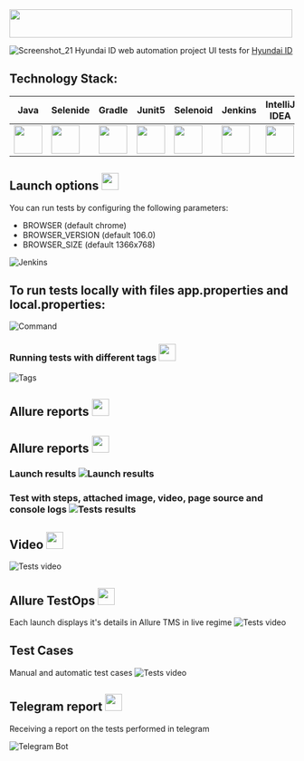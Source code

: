 <img src="https://github.com/ValeriyaMars/hyundaiID/blob/master/src/test/resources/img/logo2.917e863e.svg" width="500" height="50">

![Screenshot_21](https://github.com/ValeriyaMars/hyundaiID/blob/master/src/test/resources/img/HID.png)
Hyundai ID web automation project
UI tests for [Hyundai ID](https://id.hyundai.ru/)

## **Technology Stack:**

| **Java**|**Selenide**|**Gradle**|**Junit5**|**Selenoid**|**Jenkins**| **IntelliJ IDEA** | **Allure Report** | **Allure Testops** |**Telegram**|**Jira**|
|---------|------------|----------|----------|------------|-----------|-------------------|-------------------|--------------------|------------|--------|
|<img src="https://github.com/ValeriyaMars/hyundaiID/blob/master/src/test/resources/img/JAVA.svg" width="50" height="50">|<img src="https://github.com/ValeriyaMars/hyundaiID/blob/master/src/test/resources/img/Selenide.svg" width="50" height="50">|<img src="https://github.com/ValeriyaMars/hyundaiID/blob/master/src/test/resources/img/Gradle.svg" width="50" height="50">|<img src="https://github.com/ValeriyaMars/hyundaiID/blob/master/src/test/resources/img/Junit5.svg" width="50" height="50">|<img src="https://github.com/ValeriyaMars/hyundaiID/blob/master/src/test/resources/img/Selenoid.svg" width="50" height="50">|<img src="https://github.com/ValeriyaMars/hyundaiID/blob/master/src/test/resources/img/Jenkins.svg" width="50" height="50">|<img src="https://github.com/ValeriyaMars/hyundaiID/blob/master/src/test/resources/img/IDEA.svg" width="50" height="50">|<img src="https://github.com/ValeriyaMars/hyundaiID/blob/master/src/test/resources/img/Allure%20Report.svg" width="50" height="50">|<img src="https://github.com/ValeriyaMars/hyundaiID/blob/master/src/test/resources/img/AllureTestops.svg" width="50" height="50">|<img src="https://github.com/ValeriyaMars/hyundaiID/blob/master/src/test/resources/img/Telegram.svg" width="50" height="50">|<img src="https://github.com/ValeriyaMars/hyundaiID/blob/master/src/test/resources/img/jira-3.svg" width="50" height="50">|
## **Launch options** <img src="https://github.com/ValeriyaMars/hyundaiID/blob/master/src/test/resources/img/Jenkins.svg" width="30" height="30">
You can run tests by configuring the following parameters:

- BROWSER (default chrome)
- BROWSER_VERSION (default 106.0)
- BROWSER_SIZE (default 1366x768)

![Jenkins](https://github.com/ValeriyaMars/hyundaiID/blob/master/src/test/resources/img/Jenkins_job.png)

## **To run tests locally with files app.properties and local.properties:**
![Command](https://github.com/ValeriyaMars/hyundaiID/blob/master/src/test/resources/img/Command%20all_test.png)
### **Running tests with different tags** <img src="https://github.com/ValeriyaMars/hyundaiID/blob/master/src/test/resources/img/IDEA.svg" width="30" height="30">
![Tags](https://github.com/ValeriyaMars/hyundaiID/blob/master/src/test/resources/img/Task.png)

## **Allure reports** <img src="https://github.com/ValeriyaMars/hyundaiID/blob/master/src/test/resources/img/Allure%20Report.svg" width="30" height="30">
## **Allure reports** <img src="https://github.com/ValeriyaMars/hyundaiID/blob/master/src/test/resources/img/61c5c633ebcb501e45fda1f5015c95dc.gif" width="30" height="30">
### **Launch results** ![Launch results](https://github.com/ValeriyaMars/hyundaiID/blob/master/src/test/resources/img/Allure_report.png)
### **Test with steps, attached image, video, page source and console logs** ![Tests results](https://github.com/ValeriyaMars/hyundaiID/blob/master/src/test/resources/img/Allure_report2.png)

## **Video** <img src="https://github.com/ValeriyaMars/hyundaiID/blob/master/src/test/resources/img/Selenoid.svg" width="30" height="30">
![Tests video](https://github.com/ValeriyaMars/hyundaiID/blob/master/src/test/resources/img/test_video.gif)

## **Allure TestOps** <img src="https://github.com/ValeriyaMars/hyundaiID/blob/master/src/test/resources/img/AllureTestops.svg" width="30" height="30">
Each launch displays it's details in Allure TMS in live regime
![Tests video](https://github.com/ValeriyaMars/hyundaiID/blob/master/src/test/resources/img/Screenshot_23.png)
## **Test Cases**
Manual and automatic test cases
![Tests video](https://github.com/ValeriyaMars/hyundaiID/blob/master/src/test/resources/img/Screenshot_22.png)

## **Telegram report** <img src="https://github.com/ValeriyaMars/hyundaiID/blob/master/src/test/resources/img/Telegram.svg" width="30" height="30">
Receiving a report on the tests performed in telegram

![Telegram Bot](https://github.com/ValeriyaMars/hyundaiID/blob/master/src/test/resources/img/Telegram_bot.png)
